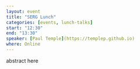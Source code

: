 ```yaml
---
layout: event
title: "SERG Lunch"
categories: [events, lunch-talks]
start: "12:30"
end: "13:30"
speaker: [Paul Temple](https://templep.github.io)
where: Online
---
```


abstract here

